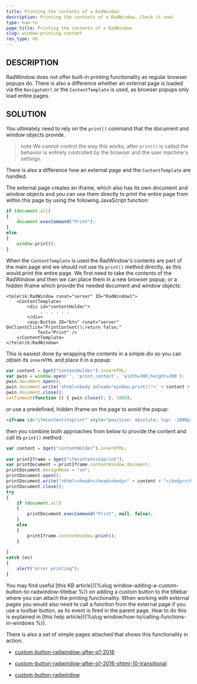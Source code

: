 ```yaml
---
title: Printing the contents of a RadWindow
description: Printing the contents of a RadWindow. Check it now!
type: how-to
page_title: Printing the contents of a RadWindow
slug: window-printing-content
res_type: kb
---
```


## DESCRIPTION 
RadWindow does not offer built-in printing functionality as regular browser popups do. There is also a difference whether an external page is loaded via the `NavigateUrl` or the `ContentTemplate` is used, as browser popups only load entire pages.  
   

## SOLUTION 
You ultimately need to rely on the `print()` command that the document and window objects provide. 

>note We cannot control the way this works, after `print()` is called the behavior is entirely controlled by the browser and the user machine's settings.  
>

There is also a difference how an external page and the `ContentTemplate` are handled.  
   
The external page creates an iframe, which also has its own document and window objects and you can use them directly to print the entire page from within this page by using the following JavaScript function:  
 
````JavaScript
if (document.all)
{
    document.execCommand("Print");
}
else
{
    window.print();
}
````
   
When the `ContentTemplate` is used the RadWindow's contents are part of the main page and we should not use its `print()` method directly, as this would print the entire page. We first need to take the contents of the RadWindow and then we can place them in a new browser popup, or a hidden iframe which provide the needed document and window objects:  
 
````ASP.NET
<telerik:RadWindow runat="server" ID="RadWindow1">
    <ContentTemplate>
        <div id="contentHolder">
             . . . . . .
        </div>
        <asp:Button ID="btn" runat="server" OnClientClick="PrintContent();return false;"
            Text="Print" />
    </ContentTemplate>
</telerik:RadWindow>
````

This is easiest done by wrapping the contents in a simple div so you can obtain its `innerHTML` and place it in a popup:   

````JavaScript
var content = $get("contentHolder").innerHTML;
var pwin = window.open('', 'print_content', 'width=300,height=300');
pwin.document.open();
pwin.document.write('<html><body onload="window.print()">' + content + '</body></html>');
pwin.document.close();
setTimeout(function () { pwin.close(); }, 1000);
````
   
or use a predefined, hidden iframe on the page to avoid the popup:  
 
````HTML
<iframe id="ifmcontentstoprint" style="position: absolute; top: -1000px; left: -1000px;"></iframe>
```` 

then you combine both approaches from below to provide the content and call its `print()` method:  
 
````JavaScript
var content = $get("contentHolder").innerHTML;
 
var printIframe = $get("ifmcontentstoprint");
var printDocument = printIframe.contentWindow.document;
printDocument.designMode = "on";
printDocument.open();
printDocument.write("<html><head></head><body>" + content + "</body></html>");
printDocument.close();
try
{
    if (document.all)
    {
        printDocument.execCommand("Print", null, false);
    }
    else
    {
        printIframe.contentWindow.print();
    }
 
}
catch (ex)
{
    alert("error printing");
}
````
 
   
 You may find useful [this KB article]({%slug window-adding-a-custom-button-to-radwindow-titlebar %}) on adding a custom button to the titlebar where you can attach the printing functionality. When working with external pages you would also need to call a function from the external page if you use a toolbar button, as its event is fired in the parent page. How to do this is explained in [this help article]({%slug window/how-to/calling-functions-in-windows %}).  
   
 There is also a set of simple pages attached that shows this functionality in action:
* [custom-button-radwindow-after-q1-2016](files/custom-button-radwindow-after-q1-2016.zip.zip)
  
* [custom-button-radwindow-after-q1-2016-xhtml-10-transitional](files/window-custom-button-radwindow-after-q1-2016-xhtml-10-transitional.zip.zip)
  
* [custom-button-radwindow](files/custom-button-radwindow.zip.zip)



   
   
   
   


